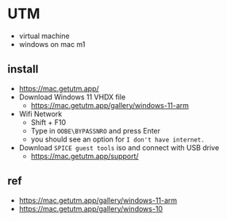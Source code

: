 # UTM
* virtual machine
* windows on mac m1

## install
* https://mac.getutm.app/
* Download Windows 11 VHDX file
  * https://mac.getutm.app/gallery/windows-11-arm
* Wifi Network
  * Shift + F10
  * Type in `OOBE\BYPASSNRO` and press Enter
  * you should see an option for `I don't have internet.`
* Download `SPICE guest tools` iso and connect with USB drive
  * https://mac.getutm.app/support/

## ref
* https://mac.getutm.app/gallery/windows-11-arm
* https://mac.getutm.app/gallery/windows-10
